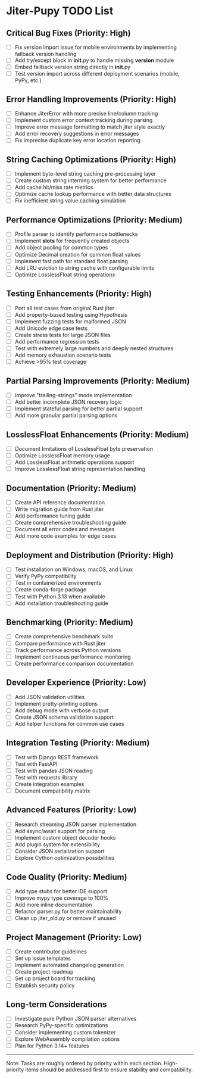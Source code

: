 # Jiter-Pupy TODO List

## Critical Bug Fixes (Priority: High)

- [ ] Fix version import issue for mobile environments by implementing fallback version handling
- [ ] Add try/except block in __init__.py to handle missing __version__ module
- [ ] Embed fallback version string directly in __init__.py
- [ ] Test version import across different deployment scenarios (mobile, PyPy, etc.)

## Error Handling Improvements (Priority: High)

- [ ] Enhance JiterError with more precise line/column tracking
- [ ] Implement custom error context tracking during parsing
- [ ] Improve error message formatting to match jiter style exactly
- [ ] Add error recovery suggestions in error messages
- [ ] Fix imprecise duplicate key error location reporting

## String Caching Optimizations (Priority: High)

- [ ] Implement byte-level string caching pre-processing layer
- [ ] Create custom string interning system for better performance
- [ ] Add cache hit/miss rate metrics
- [ ] Optimize cache lookup performance with better data structures
- [ ] Fix inefficient string value caching simulation

## Performance Optimizations (Priority: Medium)

- [ ] Profile parser to identify performance bottlenecks
- [ ] Implement __slots__ for frequently created objects
- [ ] Add object pooling for common types
- [ ] Optimize Decimal creation for common float values
- [ ] Implement fast path for standard float parsing
- [ ] Add LRU eviction to string cache with configurable limits
- [ ] Optimize LosslessFloat string operations

## Testing Enhancements (Priority: High)

- [ ] Port all test cases from original Rust jiter
- [ ] Add property-based testing using Hypothesis
- [ ] Implement fuzzing tests for malformed JSON
- [ ] Add Unicode edge case tests
- [ ] Create stress tests for large JSON files
- [ ] Add performance regression tests
- [ ] Test with extremely large numbers and deeply nested structures
- [ ] Add memory exhaustion scenario tests
- [ ] Achieve >95% test coverage

## Partial Parsing Improvements (Priority: Medium)

- [ ] Improve "trailing-strings" mode implementation
- [ ] Add better incomplete JSON recovery logic
- [ ] Implement stateful parsing for better partial support
- [ ] Add more granular partial parsing options

## LosslessFloat Enhancements (Priority: Medium)

- [ ] Document limitations of LosslessFloat byte preservation
- [ ] Optimize LosslessFloat memory usage
- [ ] Add LosslessFloat arithmetic operations support
- [ ] Improve LosslessFloat string representation handling

## Documentation (Priority: Medium)

- [ ] Create API reference documentation
- [ ] Write migration guide from Rust jiter
- [ ] Add performance tuning guide
- [ ] Create comprehensive troubleshooting guide
- [ ] Document all error codes and messages
- [ ] Add more code examples for edge cases

## Deployment and Distribution (Priority: High)

- [ ] Test installation on Windows, macOS, and Linux
- [ ] Verify PyPy compatibility
- [ ] Test in containerized environments
- [ ] Create conda-forge package
- [ ] Test with Python 3.13 when available
- [ ] Add installation troubleshooting guide

## Benchmarking (Priority: Medium)

- [ ] Create comprehensive benchmark suite
- [ ] Compare performance with Rust jiter
- [ ] Track performance across Python versions
- [ ] Implement continuous performance monitoring
- [ ] Create performance comparison documentation

## Developer Experience (Priority: Low)

- [ ] Add JSON validation utilities
- [ ] Implement pretty-printing options
- [ ] Add debug mode with verbose output
- [ ] Create JSON schema validation support
- [ ] Add helper functions for common use cases

## Integration Testing (Priority: Medium)

- [ ] Test with Django REST framework
- [ ] Test with FastAPI
- [ ] Test with pandas JSON reading
- [ ] Test with requests library
- [ ] Create integration examples
- [ ] Document compatibility matrix

## Advanced Features (Priority: Low)

- [ ] Research streaming JSON parser implementation
- [ ] Add async/await support for parsing
- [ ] Implement custom object decoder hooks
- [ ] Add plugin system for extensibility
- [ ] Consider JSON serialization support
- [ ] Explore Cython optimization possibilities

## Code Quality (Priority: Medium)

- [ ] Add type stubs for better IDE support
- [ ] Improve mypy type coverage to 100%
- [ ] Add more inline documentation
- [ ] Refactor parser.py for better maintainability
- [ ] Clean up jiter_old.py or remove if unused

## Project Management (Priority: Low)

- [ ] Create contributor guidelines
- [ ] Set up issue templates
- [ ] Implement automated changelog generation
- [ ] Create project roadmap
- [ ] Set up project board for tracking
- [ ] Establish security policy

## Long-term Considerations

- [ ] Investigate pure Python JSON parser alternatives
- [ ] Research PyPy-specific optimizations
- [ ] Consider implementing custom tokenizer
- [ ] Explore WebAssembly compilation options
- [ ] Plan for Python 3.14+ features

---

Note: Tasks are roughly ordered by priority within each section. High-priority items should be addressed first to ensure stability and compatibility.